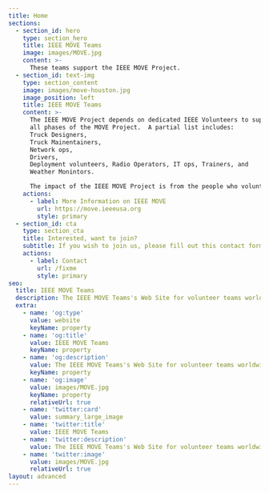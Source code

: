 ```yaml
---
title: Home
sections:
  - section_id: hero
    type: section_hero
    title: IEEE MOVE Teams
    image: images/MOVE.jpg
    content: >-
      These teams support the IEEE MOVE Project.
  - section_id: text-img
    type: section_content
    image: images/move-houston.jpg
    image_position: left
    title: IEEE MOVE Teams
    content: >-
      The IEEE MOVE Project depends on dedicated IEEE Volunteers to support
      all phases of the MOVE Project.  A partial list includes:
      Truck Designers,
      Truck Mainentainers,
      Network ops,
      Drivers,
      Deployment volunteers, Radio Operators, IT ops, Trainers, and
      Weather Monintors.

      The impact of the IEEE MOVE Project is from the people who volunteer and the technologies that support them.
    actions:
      - label: More Information on IEEE MOVE
        url: https://move.ieeeusa.org
        style: primary
  - section_id: cta
    type: section_cta
    title: Interested, want to join?
    subtitle: If you wish to join us, please fill out this contact form.
    actions:
      - label: Contact
        url: /fixme
        style: primary
seo:
  title: IEEE MOVE Teams
  description: The IEEE MOVE Teams's Web Site for volunteer teams worldwide
  extra:
    - name: 'og:type'
      value: website
      keyName: property
    - name: 'og:title'
      value: IEEE MOVE Teams
      keyName: property
    - name: 'og:description'
      value: The IEEE MOVE Teams's Web Site for volunteer teams worldwide
      keyName: property
    - name: 'og:image'
      value: images/MOVE.jpg
      keyName: property
      relativeUrl: true
    - name: 'twitter:card'
      value: summary_large_image
    - name: 'twitter:title'
      value: IEEE MOVE Teams
    - name: 'twitter:description'
      value: The IEEE MOVE Teams's Web Site for volunteer teams worldwide
    - name: 'twitter:image'
      value: images/MOVE.jpg
      relativeUrl: true
layout: advanced
---
```

